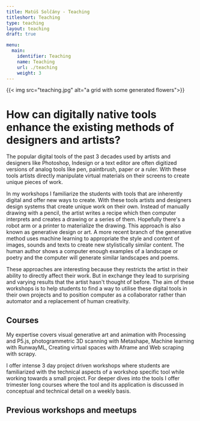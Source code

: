 ```yaml
---
title: Matúš Solčány - Teaching
titleshort: Teaching
type: teaching
layout: teaching
draft: true

menu:
  main:
    identifier: Teaching
    name: Teaching
    url: ./teaching
    weight: 3
---
```

{{< img src="teaching.jpg" alt="a grid with some generated flowers">}}

# How can digitally native tools enhance the existing methods of designers and artists?

The popular digital tools of the past 3 decades used by artists and designers like Photoshop, Indesign or a text editor are often digitized versions of analog tools like pen, paintbrush, paper or a ruler. With these tools artists directly manipulate virtual materials on their screens to create unique pieces of work.

In my workshops I familiarize the students with tools that are inherently digital and offer new ways to create. With these tools artists and designers design systems that create unique work on their own. Instead of manually drawing with a pencil, the artist writes a recipe which then computer interprets and creates a drawing or a series of them. Hopefully there's a robot arm or a printer to materialize the drawing. This approach is also known as generative design or art. A more recent branch of the generative method uses machine learning to appropriate the style and content of images, sounds and texts to create new stylistically similar content. The human author shows a computer enough examples of a landscape or poetry and the computer will generate similar landscapes and poems.

These approaches are interesting because they restricts the artist in their ability to directly affect their work. But in exchange they lead to surprising and varying results that the artist hasn't thought of before. The aim of these workshops is to help students to find a way to utilise these digital tools in their own projects and to position computer as a collaborator rather than automator and a replacement of human creativity.

## Courses

My expertise covers visual generative art and animation with Processing and P5.js, photogrammetric 3D scanning with Metashape, Machine learning with RunwayML, Creating virtual spaces with Aframe and Web scraping with scrapy.

I offer intense 3 day project driven workshops where students are familiarized with the technical aspects of a workshop specific tool while working towards a small project. For deeper dives into the tools I offer trimester long courses where the tool and its application is discussed in conceptual and technical detail on a weekly basis.


## Previous workshops and meetups




